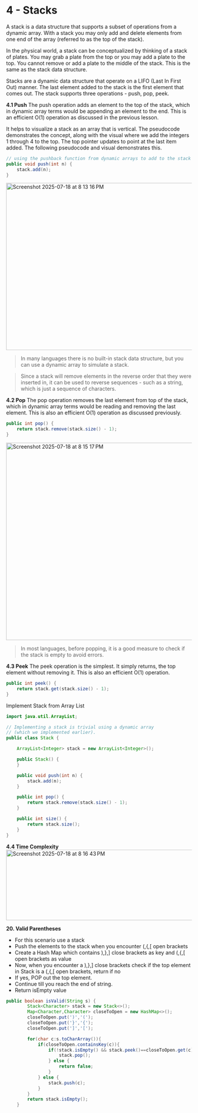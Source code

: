 # 4 - Stacks

A stack is a data structure that supports a subset of operations from a dynamic array. With a stack you may only add and delete elements from one end of the array (referred to as the top of the stack).

In the physical world, a stack can be conceptualized by thinking of a stack of plates. You may grab a plate from the top or you may add a plate to the top. You cannot remove or add a plate to the middle of the stack. This is the same as the stack data structure.

Stacks are a dynamic data structure that operate on a LIFO (Last In First Out) manner. The last element added to the stack is the first element that comes out. The stack supports three operations - push, pop, peek.

**4.1 Push**
The push operation adds an element to the top of the stack, which in dynamic array terms would be appending an element to the end. This is an efficient O(1) operation as discussed in the previous lesson.

It helps to visualize a stack as an array that is vertical. The pseudocode demonstrates the concept, along with the visual where we add the integers 1 through 4 to the top. The top pointer updates to point at the last item added. The following pseudocode and visual demonstrates this.

```java
// using the pushback function from dynamic arrays to add to the stack
public void push(int n) {
    stack.add(n);
}
```

<img width="1078" height="453" alt="Screenshot 2025-07-18 at 8 13 16 PM" src="https://github.com/user-attachments/assets/160b035b-bd93-4084-8db3-88c00932accf" />

>In many languages there is no built-in stack data structure, but you can use a dynamic array to simulate a stack.

>Since a stack will remove elements in the reverse order that they were inserted in, it can be used to reverse sequences - such as a string, which is just a sequence of characters.

**4.2 Pop**
The pop operation removes the last element from top of the stack, which in dynamic array terms would be reading and removing the last element. This is also an efficient O(1) operation as discussed previously.

```java
public int pop() {
    return stack.remove(stack.size() - 1);
}
```

<img width="887" height="535" alt="Screenshot 2025-07-18 at 8 15 17 PM" src="https://github.com/user-attachments/assets/026eaf81-163b-420c-a4cb-de3b49667bc1" />

>In most languages, before popping, it is a good measure to check if the stack is empty to avoid errors.

**4.3 Peek**
The peek operation is the simplest. It simply returns, the top element without removing it. This is also an efficient O(1) operation.

```java
public int peek() {
    return stack.get(stack.size() - 1);
}
```

Implement Stack from Array List
```java
import java.util.ArrayList;

// Implementing a stack is trivial using a dynamic array
// (which we implemented earlier).
public class Stack {

    ArrayList<Integer> stack = new ArrayList<Integer>();

    public Stack() {   
    }

    public void push(int n) {
        stack.add(n);
    }

    public int pop() {
        return stack.remove(stack.size() - 1);
    }

    public int size() {
        return stack.size();
    }
}
```


**4.4 Time Complexity**
<img width="1096" height="191" alt="Screenshot 2025-07-18 at 8 16 43 PM" src="https://github.com/user-attachments/assets/2e07bc07-b0e0-424c-beed-8721694b2ce7" />

**20. Valid Parentheses**
- For this scenario use a stack
- Push the elements to the stack when you encounter (,{,[ open brackets
- Create a Hash Map which contains ),},] close brackets as key and (,{,[ open brackets as value
- Now, when you encounter a ),},] close brackets check if the top element in Stack is a (,{,[ open brackets, return if no
- If yes, POP out the top element.
- Continue till you reach the end of string.
- Return isEmpty value

```java
public boolean isValid(String s) {
        Stack<Character> stack = new Stack<>();
        Map<Character,Character> closeToOpen = new HashMap<>();
        closeToOpen.put(')','(');
        closeToOpen.put('}','{');
        closeToOpen.put(']','[');

        for(char c:s.toCharArray()){
            if(closeToOpen.containsKey(c)){
                if(!stack.isEmpty() && stack.peek()==closeToOpen.get(c)){
                    stack.pop();
                } else {
                    return false;
                }
            } else {
                stack.push(c);
            }
        }
        return stack.isEmpty();
    }
```

